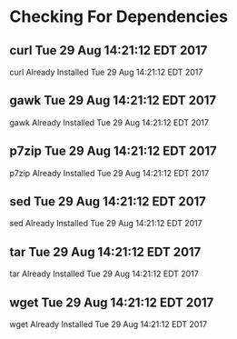 # Checking For Dependencies

## curl Tue 29 Aug 14:21:12 EDT 2017
curl Already Installed Tue 29 Aug 14:21:12 EDT 2017
## gawk Tue 29 Aug 14:21:12 EDT 2017
gawk Already Installed Tue 29 Aug 14:21:12 EDT 2017
## p7zip Tue 29 Aug 14:21:12 EDT 2017
p7zip Already Installed Tue 29 Aug 14:21:12 EDT 2017
## sed Tue 29 Aug 14:21:12 EDT 2017
sed Already Installed Tue 29 Aug 14:21:12 EDT 2017
## tar Tue 29 Aug 14:21:12 EDT 2017
tar Already Installed Tue 29 Aug 14:21:12 EDT 2017
## wget Tue 29 Aug 14:21:12 EDT 2017
wget Already Installed Tue 29 Aug 14:21:12 EDT 2017
